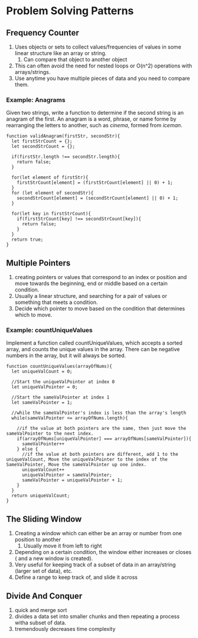 # Problem Solving Patterns

## Frequency Counter

1. Uses objects or sets to collect values/frequencies of values in some linear structure like an array or string.
   1. Can compare that object to another object
2. This can often avoid the need for nested loops or O(n^2) operations with arrays/strings.
3. Use anytime you have multiple pieces of data and you need to compare them.

### Example: Anagrams

Given two strings, write a function to determine if the second string is an anagram of the first. An anagram is a word, phrase, or name forme by rearranging the letters to another, such as _cinema_, formed from _iceman_.

```
function validAnagram(firstStr, secondStr){
  let firstStrCount = {};
  let secondStrCount = {};

  if(firstStr.length !== secondStr.length){
    return false;
  }

  for(let element of firstStr){
    firstStrCount[element] = (firstStrCount[element] || 0) + 1;
  }
  for (let element of secondStr){
    secondStrCount[element] = (secondStrCount[element] || 0) + 1;
  }

  for(let key in firstStrCount){
    if(firstStrCount[key] !== secondStrCount[key]){
      return false;
    }
  }
  return true;
}
```

## Multiple Pointers

1. creating pointers or values that correspond to an index or position and move towards the beginning, end or middle based on a certain condition.
2. Usually a linear structure, and searching for a pair of values or something that meets a condition.
3. Decide which pointer to move based on the condition that determines which to move.

### Example: countUniqueValues

Implement a function called countUniqueValues, which accepts a sorted array, and counts the unique values in the array. There can be negative numbers in the array, but it will always be sorted.

```
function countUniqueValues(arrayOfNums){
  let uniqueValCount = 0;

  //Start the uniqueValPointer at index 0
  let uniqueValPointer = 0;

  //Start the sameValPointer at index 1
  let sameValPointer = 1;

  //while the sameValPointer's index is less than the array's length
  while(sameValPointer <= arrayOfNums.length){

    //if the value at both pointers are the same, then just move the sameValPointer to the next index.
    if(arrayOfNums[uniqueValPointer] === arrayOfNums[sameValPointer]){
      sameValPointer++
    } else {
      //if the value at both pointers are different, add 1 to the uniqueValCount, Move the uniqueValPointer to the index of the SameValPointer, Move the sameValPointer up one index.
      uniqueValCount++
      uniqueValPointer = sameValPointer;
      sameValPointer = uniqueValPointer + 1;
    }
  }
  return uniqueValCount;
}
```

## The Sliding Window

1. Creating a window which can either be an array or number from one position to another
   1. Usually move it from left to right
2. Depending on a certain condition, the window either increases or closes ( and a new window is created).
3. Very useful for keeping track of a subset of data in an array/string (larger set of data), etc.
4. Define a range to keep track of, and slide it across

## Divide And Conquer

1. quick and merge sort
2. divides a data set into smaller chunks and then repeating a process witha subset of data.
3. tremendously decreases time complexity
